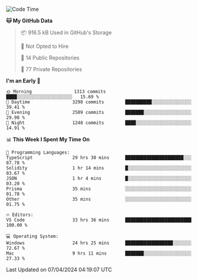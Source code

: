 <!--START_SECTION:waka-->
![Code Time](http://img.shields.io/badge/Code%20Time-5%2C492%20hrs-blue)

**🐱 My GitHub Data** 

> 📦 916.5 kB Used in GitHub's Storage 
 > 
> 🚫 Not Opted to Hire
 > 
> 📜 14 Public Repositories 
 > 
> 🔑 77 Private Repositories 
 > 
**I'm an Early 🐤** 

```text
🌞 Morning                1313 commits        ████░░░░░░░░░░░░░░░░░░░░░   15.69 % 
🌆 Daytime                3298 commits        ██████████░░░░░░░░░░░░░░░   39.41 % 
🌃 Evening                2509 commits        ███████░░░░░░░░░░░░░░░░░░   29.98 % 
🌙 Night                  1248 commits        ████░░░░░░░░░░░░░░░░░░░░░   14.91 % 
```


📊 **This Week I Spent My Time On** 

```text
💬 Programming Languages: 
TypeScript               29 hrs 30 mins      ██████████████████████░░░   87.78 % 
Solidity                 1 hr 14 mins        █░░░░░░░░░░░░░░░░░░░░░░░░   03.67 % 
JSON                     1 hr 4 mins         █░░░░░░░░░░░░░░░░░░░░░░░░   03.20 % 
Prisma                   35 mins             ░░░░░░░░░░░░░░░░░░░░░░░░░   01.78 % 
Other                    35 mins             ░░░░░░░░░░░░░░░░░░░░░░░░░   01.75 % 

🔥 Editors: 
VS Code                  33 hrs 36 mins      █████████████████████████   100.00 % 

💻 Operating System: 
Windows                  24 hrs 25 mins      ██████████████████░░░░░░░   72.67 % 
Mac                      9 hrs 11 mins       ███████░░░░░░░░░░░░░░░░░░   27.33 % 
```


 Last Updated on 07/04/2024 04:19:07 UTC
<!--END_SECTION:waka-->


